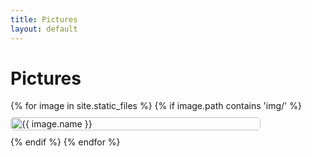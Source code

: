 ```yaml
---
title: Pictures
layout: default
---
```


# Pictures

<style>
.image-gallery {
  display: flex;
  flex-wrap: wrap;
  gap: 10px;
}
.image-item {
  width: 400px;
}
.image-item img {
  width: 100%;
  height: auto;
  border-radius: 5px;
}
</style>

<div class="image-gallery">
  {% for image in site.static_files %}
    {% if image.path contains 'img/' %}
      <div class="image-item">
        <img src="{{ image.path | relative_url }}" alt="{{ image.name }}" />
      </div>
    {% endif %}
  {% endfor %}
</div>

